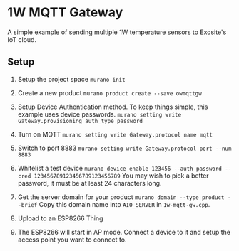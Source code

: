# 1W MQTT Gateway

A simple example of sending multiple 1W temperature sensors to Exosite's IoT cloud.


## Setup

1. Setup the project space
   `murano init`

2. Create a new product
   `murano product create --save owmqttgw`

3. Setup Device Authentication method.
   To keep things simple, this example uses device passwords.
   `murano setting write Gateway.provisioning auth_type password`

4. Turn on MQTT
   `murano setting write Gateway.protocol name mqtt`

5. Switch to port 8883
   `murano setting write Gateway.protocol port --num 8883`

4. Whitelist a test device
   `murano device enable 123456 --auth password --cred 123456789123456789123456789`
   You may wish to pick a better password, it must be at least 24 characters long.

5. Get the server domain for your product
   `murano domain --type product --brief`
   Copy this domain name into `AIO_SERVER` in `1w-mqtt-gw.cpp`.

6. Upload to an ESP8266 Thing

7. The ESP8266 will start in AP mode. Connect a device to it and setup the access point you want to connect to.
